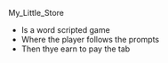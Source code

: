 My_Little_Store
- Is a word scripted game 
- Where the player follows the prompts
- Then thye earn to pay the tab 
